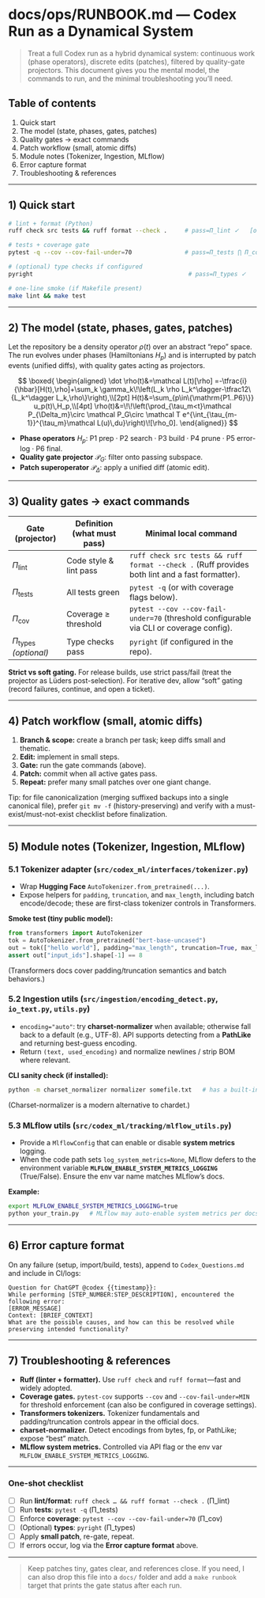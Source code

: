 # docs/ops/RUNBOOK.md — Codex Run as a Dynamical System

> Treat a full Codex run as a hybrid dynamical system: continuous work (phase operators), discrete edits (patches), filtered by quality-gate projectors. This document gives you the mental model, the commands to run, and the minimal troubleshooting you’ll need.

## Table of contents

1. Quick start
2. The model (state, phases, gates, patches)
3. Quality gates → exact commands
4. Patch workflow (small, atomic diffs)
5. Module notes (Tokenizer, Ingestion, MLflow)
6. Error capture format
7. Troubleshooting & references

---

## 1) Quick start

```bash
# lint + format (Python)
ruff check src tests && ruff format --check .     # pass=Π_lint ✓   [oai_citation:0‡Astral Docs](https://docs.astral.sh/ruff/?utm_source=chatgpt.com)

# tests + coverage gate
pytest -q --cov --cov-fail-under=70               # pass=Π_tests ⋂ Π_cov ✓   [oai_citation:1‡pytest-cov](https://pytest-cov.readthedocs.io/en/latest/config.html?utm_source=chatgpt.com)

# (optional) type checks if configured
pyright                                            # pass=Π_types ✓

# one-line smoke (if Makefile present)
make lint && make test
```

---

## 2) The model (state, phases, gates, patches)

Let the repository be a density operator $\rho(t)$ over an abstract “repo” space. The run evolves under phases (Hamiltonians $H_p$) and is interrupted by patch events (unified diffs), with quality gates acting as projectors.

$$
\boxed{
\begin{aligned}
\dot \rho(t)&=\mathcal L(t)[\rho]
=-\tfrac{i}{\hbar}[H(t),\rho]+\sum_k \gamma_k\!\left(L_k \rho L_k^\dagger-\tfrac12\{L_k^\dagger L_k,\rho\}\right),\\[2pt]
H(t)&=\sum_{p\in\{\mathrm{P1..P6}\}} u_p(t)\,H_p,\\[4pt]
\rho(t)&=\!\!\left(\prod_{\tau_m<t}\mathcal P_{\Delta_m}\circ \mathcal P_G\circ
\mathcal T e^{\int_{\tau_{m-1}}^{\tau_m}\mathcal L(u)\,du}\right)\![\rho_0].
\end{aligned}}
$$

* **Phase operators** $H_p$:
  P1 prep · P2 search · P3 build · P4 prune · P5 error-log · P6 final.
* **Quality gate projector** $\mathcal P_G$: filter onto passing subspace.
* **Patch superoperator** $\mathcal P_{\Delta}$: apply a unified diff (atomic edit).

---

## 3) Quality gates → exact commands

| Gate (projector)                  | Definition (what must pass) | Minimal local command                                                        |
| --------------------------------- | --------------------------- | ------------------------------------------------------------------------------------------------------------------ |
| $\Pi_{\text{lint}}$               | Code style & lint pass      | `ruff check src tests && ruff format --check .` (Ruff provides both lint and a fast formatter).                    |
| $\Pi_{\text{tests}}$              | All tests green             | `pytest -q` (or with coverage flags below).                                                                        |
| $\Pi_{\text{cov}}$                | Coverage ≥ threshold        | `pytest --cov --cov-fail-under=70` (threshold configurable via CLI or coverage config).                            |
| $\Pi_{\text{types}}$ *(optional)* | Type checks pass            | `pyright` (if configured in the repo).                                                                             |

**Strict vs soft gating.** For release builds, use strict pass/fail (treat the projector as Lüders post-selection). For iterative dev, allow “soft” gating (record failures, continue, and open a ticket).

---

## 4) Patch workflow (small, atomic diffs)

1. **Branch & scope:** create a branch per task; keep diffs small and thematic.
2. **Edit:** implement in small steps.
3. **Gate:** run the gate commands (above).
4. **Patch:** commit when all active gates pass.
5. **Repeat:** prefer many small patches over one giant change.

Tip: for file canonicalization (merging suffixed backups into a single canonical file), prefer `git mv -f` (history-preserving) and verify with a must-exist/must-not-exist checklist before finalization.

---

## 5) Module notes (Tokenizer, Ingestion, MLflow)

### 5.1 Tokenizer adapter (`src/codex_ml/interfaces/tokenizer.py`)

* Wrap **Hugging Face** `AutoTokenizer.from_pretrained(...)`.
* Expose helpers for `padding`, `truncation`, and `max_length`, including batch encode/decode; these are first-class tokenizer controls in Transformers.

**Smoke test (tiny public model):**

```python
from transformers import AutoTokenizer
tok = AutoTokenizer.from_pretrained("bert-base-uncased")
out = tok(["hello world"], padding="max_length", truncation=True, max_length=8, return_tensors="pt")
assert out["input_ids"].shape[-1] == 8
```

(Transformers docs cover padding/truncation semantics and batch behaviors.)

### 5.2 Ingestion utils (`src/ingestion/encoding_detect.py`, `io_text.py`, `utils.py`)

* `encoding="auto"`: try **charset-normalizer** when available; otherwise fall back to a default (e.g., UTF-8). API supports detecting from a **PathLike** and returning best-guess encoding.
* Return `(text, used_encoding)` and normalize newlines / strip BOM where relevant.

**CLI sanity check (if installed):**

```bash
python -m charset_normalizer normalizer somefile.txt   # has a built-in CLI
```

(Charset-normalizer is a modern alternative to chardet.)

### 5.3 MLflow utils (`src/codex_ml/tracking/mlflow_utils.py`)

* Provide a `MlflowConfig` that can enable or disable **system metrics** logging.
* When the code path sets `log_system_metrics=None`, MLflow defers to the environment variable **`MLFLOW_ENABLE_SYSTEM_METRICS_LOGGING`** (True/False). Ensure the env var name matches MLflow’s docs.

**Example:**

```bash
export MLFLOW_ENABLE_SYSTEM_METRICS_LOGGING=true
python your_train.py   # MLflow may auto-enable system metrics per docs
```

---

## 6) Error capture format

On any failure (setup, import/build, tests), append to `Codex_Questions.md` and include in CI/logs:

```
Question for ChatGPT @codex {{timestamp}}:
While performing [STEP_NUMBER:STEP_DESCRIPTION], encountered the following error:
[ERROR_MESSAGE]
Context: [BRIEF_CONTEXT]
What are the possible causes, and how can this be resolved while preserving intended functionality?
```

---

## 7) Troubleshooting & references

* **Ruff (linter + formatter).** Use `ruff check` and `ruff format`—fast and widely adopted.
* **Coverage gates.** `pytest-cov` supports `--cov` and `--cov-fail-under=MIN` for threshold enforcement (can also be configured in coverage settings).
* **Transformers tokenizers.** Tokenizer fundamentals and padding/truncation controls appear in the official docs.
* **charset-normalizer.** Detect encodings from bytes, fp, or PathLike; expose “best” match.
* **MLflow system metrics.** Controlled via API flag or the env var `MLFLOW_ENABLE_SYSTEM_METRICS_LOGGING`.

---

### One-shot checklist

* [ ] Run **lint/format**: `ruff check … && ruff format --check .` (Π_lint)
* [ ] Run **tests**: `pytest -q` (Π_tests)
* [ ] Enforce **coverage**: `pytest --cov --cov-fail-under=70` (Π_cov)
* [ ] (Optional) **types**: `pyright` (Π_types)
* [ ] Apply **small patch**, re-gate, repeat.
* [ ] If errors occur, log via the **Error capture format** above.

---

> Keep patches tiny, gates clear, and references close. If you need, I can also drop this file into a `docs/` folder and add a `make runbook` target that prints the gate status after each run.
